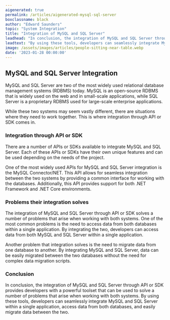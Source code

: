 ```yaml
---
aigenerated: true
permalink: /articles/aigenerated-mysql-sql-server
boxclassname: black
author: "Edward Saunders"
topic: "System Integration"
title: "Integration of MySQL and SQL Server"
leadhead: "In conclusion, the integration of MySQL and SQL Server through API or SDK provides developers with a powerful toolset that can be used to solve a number of problems that arise when working with both systems"
leadtext: "By using these tools, developers can seamlessly integrate MySQL and SQL Server within a single application, access data from both databases, and easily migrate data between the two."
image: /assets/images/articles/people-sitting-near-table.webp
date: '2023-01-28 00:00:00'
---
```

<div class="arttext">	<h2>MySQL and SQL Server Integration</h2>
	<p>
	MySQL and SQL Server are two of the most widely used relational database management systems (RDBMS) today. MySQL is an open-source RDBMS that is widely used on the web and in small-scale applications, while SQL Server is a proprietary RDBMS used for large-scale enterprise applications.
	</p>
	<p>
	While these two systems may seem vastly different, there are situations where they need to work together. This is where integration through API or SDK comes in.
	</p>
	<h3>Integration through API or SDK</h3>
	<p>
	There are a number of APIs or SDKs available to integrate MySQL and SQL Server. Each of these APIs or SDKs have their own unique features and can be used depending on the needs of the project.
	</p>
	<p>
	One of the most widely used APIs for MySQL and SQL Server integration is the MySQL Connector/NET. This API allows for seamless integration between the two systems by providing a common interface for working with the databases. Additionally, this API provides support for both .NET Framework and .NET Core environments.
	</p>
	<h3>Problems their integration solves</h3>
	<p>
	The integration of MySQL and SQL Server through API or SDK solves a number of problems that arise when working with both systems. One of the most common problems is the need to access data from both databases within a single application. By integrating the two, developers can access data from both MySQL and SQL Server within a single application.
	</p>
	<p>
	Another problem that integration solves is the need to migrate data from one database to another. By integrating MySQL and SQL Server, data can be easily migrated between the two databases without the need for complex data migration scripts.
	</p>
	<h3>Conclusion</h3>
	<p>
	In conclusion, the integration of MySQL and SQL Server through API or SDK provides developers with a powerful toolset that can be used to solve a number of problems that arise when working with both systems. By using these tools, developers can seamlessly integrate MySQL and SQL Server within a single application, access data from both databases, and easily migrate data between the two. 
	</p>
</div>